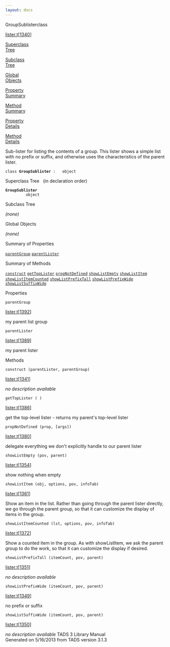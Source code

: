 ```yaml
---
layout: docs
---
```

<span class="title">GroupSublister</span><span class="type">class</span>

[lister.t](../file/lister.t.html)\[[1340](../source/lister.t.html#1340)\]

[Superclass  
Tree](#_SuperClassTree_)

[Subclass  
Tree](#_SubClassTree_)

[Global  
Objects](#_ObjectSummary_)

[Property  
Summary](#_PropSummary_)

[Method  
Summary](#_MethodSummary_)

[Property  
Details](#_Properties_)

[Method  
Details](#_Methods_)



Sub-lister for listing the contents of a group. This lister shows a
simple list with no prefix or suffix, and otherwise uses the
characteristics of the parent lister.

`class `**`GroupSublister`**` :   object`



<span id="_SuperClassTree_"></span>



<span class="hdln">Superclass Tree</span>   (in declaration order)



**`GroupSublister`**  
`         object`  
<span id="_SubClassTree_"></span>



<span class="hdln">Subclass Tree</span>  



*(none)* <span id="_ObjectSummary_"></span>



<span class="hdln">Global Objects</span>  



*(none)* <span id="_PropSummary_"></span>



<span class="hdln">Summary of Properties</span>  



[`parentGroup`](#parentGroup) [`parentLister`](#parentLister)

<span id="_MethodSummary_"></span>



<span class="hdln">Summary of Methods</span>  



[`construct`](#construct) [`getTopLister`](#getTopLister) [`propNotDefined`](#propNotDefined) [`showListEmpty`](#showListEmpty) [`showListItem`](#showListItem) [`showListItemCounted`](#showListItemCounted) [`showListPrefixTall`](#showListPrefixTall) [`showListPrefixWide`](#showListPrefixWide) [`showListSuffixWide`](#showListSuffixWide)

<span id="_Properties_"></span>



<span class="hdln">Properties</span>  



<span id="parentGroup"></span>

`parentGroup`

[lister.t](../file/lister.t.html)\[[1392](../source/lister.t.html#1392)\]



my parent list group



<span id="parentLister"></span>

`parentLister`

[lister.t](../file/lister.t.html)\[[1389](../source/lister.t.html#1389)\]



my parent lister



<span id="_Methods_"></span>



<span class="hdln">Methods</span>  



<span id="construct"></span>

`construct (parentLister, parentGroup)`

[lister.t](../file/lister.t.html)\[[1341](../source/lister.t.html#1341)\]



*no description available*



<span id="getTopLister"></span>

`getTopLister ( )`

[lister.t](../file/lister.t.html)\[[1386](../source/lister.t.html#1386)\]



get the top-level lister - returns my parent's top-level lister



<span id="propNotDefined"></span>

`propNotDefined (prop, [args])`

[lister.t](../file/lister.t.html)\[[1380](../source/lister.t.html#1380)\]



delegate everything we don't explicitly handle to our parent lister



<span id="showListEmpty"></span>

`showListEmpty (pov, parent)`

[lister.t](../file/lister.t.html)\[[1354](../source/lister.t.html#1354)\]



show nothing when empty



<span id="showListItem"></span>

`showListItem (obj, options, pov, infoTab)`

[lister.t](../file/lister.t.html)\[[1361](../source/lister.t.html#1361)\]



Show an item in the list. Rather than going through the parent lister
directly, we go through the parent group, so that it can customize the
display of items in the group.



<span id="showListItemCounted"></span>

`showListItemCounted (lst, options, pov, infoTab)`

[lister.t](../file/lister.t.html)\[[1372](../source/lister.t.html#1372)\]



Show a counted item in the group. As with showListItem, we ask the
parent group to do the work, so that it can customize the display if
desired.



<span id="showListPrefixTall"></span>

`showListPrefixTall (itemCount, pov, parent)`

[lister.t](../file/lister.t.html)\[[1351](../source/lister.t.html#1351)\]



*no description available*



<span id="showListPrefixWide"></span>

`showListPrefixWide (itemCount, pov, parent)`

[lister.t](../file/lister.t.html)\[[1349](../source/lister.t.html#1349)\]



no prefix or suffix



<span id="showListSuffixWide"></span>

`showListSuffixWide (itemCount, pov, parent)`

[lister.t](../file/lister.t.html)\[[1350](../source/lister.t.html#1350)\]



*no description available*
TADS 3 Library Manual  
Generated on 5/16/2013 from TADS version 3.1.3


